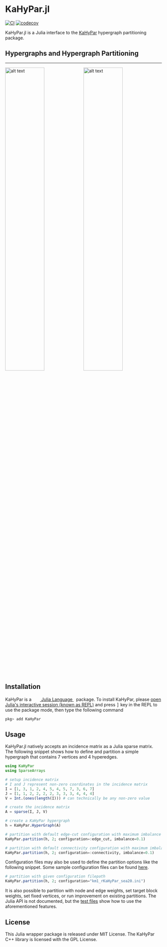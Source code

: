 # KaHyPar.jl

[![CI](https://github.com/kahypar/KaHyPar.jl/workflows/CI/badge.svg)](https://github.com/kahypar/KaHyPar.jl/actions)
[![codecov](https://codecov.io/gh/kahypar/KaHyPar.jl/branch/master/graph/badge.svg)](https://codecov.io/gh/kahypar/KaHyPar.jl)

KaHyPar.jl is a Julia interface to the [KaHyPar](https://github.com/kahypar/kahypar) hypergraph partitioning package.

## Hypergraphs and Hypergraph Partitioning
-----------
<img src="https://cloud.githubusercontent.com/assets/484403/25314222/3a3bdbda-2840-11e7-9961-3bbc59b59177.png" alt="alt text" width="50%" height="50%"><img src="https://cloud.githubusercontent.com/assets/484403/25314225/3e061e42-2840-11e7-860c-028a345d1641.png" alt="alt text" width="50%" height="50%">


## Installation

<p>
KaHyPar is a &nbsp;
    <a href="https://julialang.org">
        <img src="https://raw.githubusercontent.com/JuliaLang/julia-logo-graphics/master/images/julia.ico" width="16em">
        Julia Language
    </a>
    &nbsp; package. To install KaHyPar,
    please <a href="https://docs.julialang.org/en/v1/manual/getting-started/">open
    Julia's interactive session (known as REPL)</a> and press <kbd>]</kbd> key in the REPL to use the package mode, then type the following command
</p>

```julia
pkg> add KaHyPar
```

## Usage
KaHyPar.jl natively accepts an incidence matrix as a Julia sparse matrix. 
The following snippet shows how to define and partition a simple hypergraph that contains 7 vertices and 4 hyperedges.

```julia
using KaHyPar
using SparseArrays

# setup incidence matrix
# I and J represent non-zero coordinates in the incidence matrix
I = [1, 3, 1, 2, 4, 5, 4, 5, 7, 3, 6, 7]
J = [1, 1, 2, 2, 2, 2, 3, 3, 3, 4, 4, 4]
V = Int.(ones(length(I))) # can technically be any non-zero value

# create the incidence matrix
A = sparse(I, J, V)

# create a KaHyPar hypergraph
h = KaHyPar.HyperGraph(A)

# partition with default edge-cut configuration with maximum imbalance of 10%
KaHyPar.partition(h, 2; configuration=:edge_cut, imbalance=0.1)

# partition with default connectivity configuration with maximum imbalance of 10%
KaHyPar.partition(h, 2; configuration=:connectivity, imbalance=0.1)
```

Configuration files may also be used to define the partition options like the following snippet. Some 
sample configuration files can be found [here](https://github.com/kahypar/KaHyPar.jl/tree/master/src/config).
```julia
# partition with given configuration filepath
KaHyPar.partition(h, 2; configuration="km1_rKaHyPar_sea20.ini")
```

It is also possible to partition with node and edge weights, set target block weights, set fixed vertices, or run improvement on existing partitions. The Julia API 
is not documented, but the [test files](https://github.com/kahypar/KaHyPar.jl/tree/master/test) show how to use the aforementioned features.

## License

This Julia wrapper package is released under MIT License.
The KaHyPar C++ library is licensed with the GPL License.
